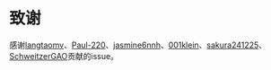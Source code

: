 # 致谢

感谢[langtaomv](https://github.com/langtaomv)、[Paul-220](https://github.com/Paul-220)、[jasmine6nnh](https://github.com/jasmine6nnh)、[001klein](https://github.com/001klein)、[sakura241225](https://github.com/sakura241225)、[SchweitzerGAO](https://github.com/SchweitzerGAO)贡献的issue。
